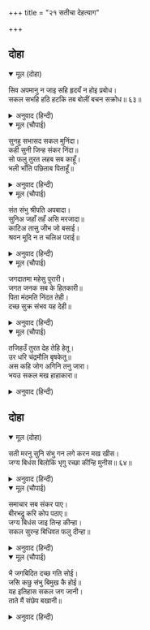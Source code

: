 +++
title = "२१ सतीचा देहत्याग"

+++


## दोहा


<details open><summary>मूल (दोहा)</summary>

सिव अपमानु न जाइ सहि हृदयँ न होइ प्रबोध।  
सकल सभहि हठि हटकि तब बोलीं बचन सक्रोध॥ ६३॥
</details>

<details><summary>अनुवाद (हिन्दी)</summary>

सतीला शिवांचा अपमान सहन झाला नाही. तिला दुसरा विचारच सुचेना. तेव्हा भरसभेत आवेशाने फटकारून ती रागारागाने बोलू लागली,॥ ६३॥
</details>

<details open><summary>मूल (चौपाई)</summary>

सुनहु सभासद सकल मुनिंदा।  
कही सुनी जिन्ह संकर निंदा॥  
सो फलु तुरत लहब सब काहूँ।  
भली भाँति पछिताब पिताहूँ॥
</details>

<details><summary>अनुवाद (हिन्दी)</summary>

‘‘सभासदांनो व सर्व मुनीश्वरांनो, ऐका. ज्या लोकांनी शिवांची निंदा केली आहे किंवा ऐकली आहे, त्या सर्वांना त्याचे फळ ताबडतोब मिळणार आहे. आणि माझे वडील दक्ष यांनाही चांगलाच पश्चात्ताप करावा लागेल.॥ १॥
</details>

<details open><summary>मूल (चौपाई)</summary>

संत संभु श्रीपति अपबादा।  
सुनिअ जहाँ तहँ असि मरजादा॥  
काटिअ तासु जीभ जो बसाई।  
श्रवन मूदि न त चलिअ पराई॥
</details>

<details><summary>अनुवाद (हिन्दी)</summary>

जेथे संतांची, शिवांची किंवा भगवान विष्णूंची निंदा कानी पडते, तेथे असा नियम आहे की, शक्य असेल तर निंदा करणाऱ्याची जीभ छाटावी आणि नसेल तर कान बंद करून तेथून निघून जावे.॥ २॥
</details>

<details open><summary>मूल (चौपाई)</summary>

जगदातमा महेसु पुरारी।  
जगत जनक सब के हितकारी॥  
पिता मंदमति निंदत तेही।  
दच्छ सुक्र संभव यह देही॥
</details>

<details><summary>अनुवाद (हिन्दी)</summary>

त्रिपुरासुराला मारणारे भगवान महेश्वर हे संपूर्ण जगाचे आत्मा आहेत. ते जगत्पिता आहेत आणि सर्वांचे कल्याण करणारे आहेत. माझा मूर्ख पिता त्यांची निंदा करीत आहे आणि माझा हा देह दक्षाच्याच वीर्यापासून बनला आहे.॥ ३॥
</details>

<details open><summary>मूल (चौपाई)</summary>

तजिहउँ तुरत देह तेहि हेतू।  
उर धरि चंद्रमौलि बृषकेतू॥  
अस कहि जोग अगिनि तनु जारा।  
भयउ सकल मख हाहाकारा॥
</details>

<details><summary>अनुवाद (हिन्दी)</summary>

म्हणून मी आपल्या भाळी चंद्रमा धारण करणाऱ्या वृषध्वज शिवांचे मनात स्मरण करून हे माझे शरीर विसर्जित करते.’’ असे म्हणत सतीने योगाग्नीने आपले शरीर भस्म करून टाकले. संपूर्ण यज्ञशाळेत हाहाकार माजला.॥ ४॥
</details>

## दोहा


<details open><summary>मूल (दोहा)</summary>

सती मरनु सुनि संभु गन लगे करन मख खीस।  
जग्य बिधंस बिलोकि भृगु रच्छा कीन्हि मुनीस॥ ६४॥
</details>

<details><summary>अनुवाद (हिन्दी)</summary>

सतीचा देहत्याग ऐकून शिवांचे गण यज्ञाचा विध्वंस करू लागले, तेव्हा भृगू ऋषींनी यज्ञाचे रक्षण केले.॥ ६४॥
</details>

<details open><summary>मूल (चौपाई)</summary>

समाचार सब संकर पाए।  
बीरभद्रु करि कोप पठाए॥  
जग्य बिधंस जाइ तिन्ह कीन्हा।  
सकल सुरन्ह बिधिवत फलु दीन्हा॥
</details>

<details><summary>अनुवाद (हिन्दी)</summary>

ही वार्ता शिवांना कळली, तेव्हा त्यांनी रागारागाने वीरभद्राला पाठविले. त्याने जाऊन यज्ञाचा विध्वंस केला आणि सर्व देवांना यथोचित प्रायश्चित्त दिले.॥ १॥
</details>

<details open><summary>मूल (चौपाई)</summary>

भै जगबिदित दच्छ गति सोई।  
जसि कछु संभु बिमुख कै होई॥  
यह इतिहास सकल जग जानी।  
ताते मैं संछेप बखानी॥
</details>

<details><summary>अनुवाद (हिन्दी)</summary>

शिव-द्रोह्याची जी गती होते, ती दक्षाच्या वाटॺाला आली. हा इतिहास सर्व जगाला ठाऊक आहे, म्हणून मी तो येथे थोडक्यात सांगितला आहे.॥ २॥
</details>

